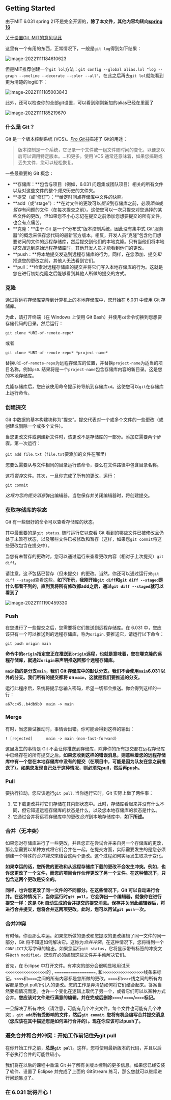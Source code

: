 ## Getting Started

由于MIT 6.031 spring 21不是完全开源的，**除了本文件，其他内容均转向[spring 16](https://ocw.mit.edu/ans7870/6/6.005/s16/index.html)**

[关于设置Git, MIT的意见见此](http://web.mit.edu/6.031/www/sp21/getting-started/#git-preferences)

这里有一个有用的东西，正常情况下，一般是`git log`得到如下结果：

![image-20221111184610623](https://raw.githubusercontent.com/sunmiao0301/Public-Pic-Bed/main/imgfromPicGO/202211111846731.png)

但是MIT推荐创建一个`git lol`方法：`git config --global alias.lol "log --graph --oneline --decorate --color --all"`，在此之后再去`git lol`就能看到更为清楚的log如下：

![image-20221111185003843](https://raw.githubusercontent.com/sunmiao0301/Public-Pic-Bed/main/imgfromPicGO/202211111850872.png)

此外，还可以检查你的全部git设置，可以看到刚刚新加的alias已经在里面了

![image-20221111185219670](https://raw.githubusercontent.com/sunmiao0301/Public-Pic-Bed/main/imgfromPicGO/202211111852699.png)

### 什么是 Git？

Git 是一个版本控制系统 (VCS)。[*Pro Git*书](http://git-scm.com/book)描述了 Git的用途：

> 版本控制是一个系统，它记录一个文件或一组文件随时间的变化，以便您以后可以调用特定版本。...和更多。使用 VCS 通常还意味着，如果您搞砸或丢失文件，您可以轻松恢复。

一些最重要的 Git 概念：

- **存储库：**包含与项目（例如，6.031 问题集或团队项目）相关的所有文件以及对这些文件的整个*提交*历史的文件夹。
- **提交（或“修订”）：**给定时间点存储库中文件的快照。
- **add（或“stage”）：**在对文件的更改可以*提交*到存储库之前，必须*添加*或*暂存*有问题的文件（在每次提交之前）。这使您可以一次只提交对您选择的某些文件的更改，但如果您不小心忘记在提交之前添加您想要提交的所有文件，也会有点痛苦。
- **克隆：**由于 Git 是一个“分布式”版本控制系统，因此没有集中式 Git“服务器”的概念来保存您代码的最新官方版本。相反，开发人员“克隆”包含他们想要访问的文件的远程存储库，然后提交到他们的本地克隆。只有当他们将本地提交*推*送到原始远程存储库时，其他开发人员才能看到他们的更改。
- **push：**将本地提交发送到远程存储库的行为。同样，在您添加、提交*和*推送您的更改之前，其他人无法看到它们。
- **pull：**检索对远程存储库的提交并将它们写入本地存储库的行为。这就是您在进行初始克隆之后能够看到其他人所做的提交的方式。

### 克隆

通过将远程存储库克隆到计算机上的本地存储库中，您开始在 6.031 中使用 Git 存储库。

为此，请打开终端（在 Windows 上使用 Git Bash）并使用`cd`命令切换到您想要存储代码的目录。然后运行：

```
git clone *URI-of-remote-repo*
```

或者

```
git clone *URI-of-remote-repo* *project-name*
```

替换`URI-of-remote-repo`为远程存储库的位置，并替换`project-name`为适当的项目名称，例如`ps0`. 结果将是一个`project-name`包含存储库内容的新目录。这是您的本地存储库。

克隆存储库后，您应该使用命令提示符导航到存储库`cd`。这使您可以`git`在存储库上运行命令。

### 创建提交

Git 中数据的基本构建块称为“提交”。提交代表对一个或多个文件的一些更改（或创建或删除一个或多个文件）。

当您更改文件或创建新文件时，该更改不是存储库的一部分。添加它需要两个步骤。第一次运行：

`git add file.txt`（`file.txt`要添加的文件在哪里）

您要么需要从与文件相同的目录运行该命令，要么在文件路径中包含目录名称。

这将*暂存*文件。其次，一旦你完成了所有的更改，运行：

```
git commit
```

*这将为您的提交消息*弹出编辑器。当您保存并关闭编辑器时，将创建提交。

### 获取存储库的状态

Git 有一些很好的命令可以查看存储库的状态。

其中最重要的是`git status`. 随时运行它以查看 Git 看到的哪些文件已被修改且仍处于未暂存状态，以及哪些文件已被修改和暂存（这样，如果您`git commit`将这些更改包含在提交中）。

当您有未暂存的更改时，您可以通过运行来查看更改内容（相对于上次提交）`git diff`。

请注意，这*不*包括已暂存（但未提交）的更改。当然，你还可以通过运行来`git diff --staged`查看这些。**如下所示，我刚开始`git diff`和`git diff --staged`是什么都看不到的，直到我将所有修改都add之后，通过`git diff --staged`就可以看到了**

![image-20221111190459330](https://raw.githubusercontent.com/sunmiao0301/Public-Pic-Bed/main/imgfromPicGO/202211111904372.png)

### Push

在您进行了一些提交之后，您需要将它们推送到远程存储库。在 6.031 中，您应该只有一个可以推送到的远程存储库，称为`origin`. 要推送它，请运行以下命令：

```
git push origin main
```

**命令中的`origin`指定您正在推送到`origin`远程，也就是意味着，您在哪克隆的远程存储库，就通过`origin`来声明推送回那个远程存储库。**

**`main`指的是分支`main`，我们 Git 存储库中的默认分支。我们不会使用`main`6.031 以外的分支。我们所有的提交都将 on `main`，这就是我们要推送的分支。**

运行此程序后，系统将提示您输入密码，希望一切都会推送。你会得到这样的一行：

```
a67cc45..b4db9b0  main -> main
```

###  Merge

有时，当您尝试推动时，事情会出错。你可能会得到这样的输出：

```
! [rejected]      main -> main (non-fast-forward)
```

这里发生的事情是 Git 不会让你推送到存储库，除非你的所有提交都在远程存储库中已经存在的所有提交之后。**如果您收到这样的错误消息，则意味着您的远程存储库中有一个您在本地存储库中没有的提交（在项目中，可能是因为队友在您之前推送了）。如果您发现自己处于这种情况，则必须先pull，然后再push。**

### Pull

要执行拉动，您应该运行`git pull`. 当你运行它时，Git 实际上做了两件事：

1. 它下载更改并将它们存储在其内部状态中。此时，存储库看起来并没有什么不同，但它知道远程存储库的状态是什么，以及您本地存储库的状态是什么。
2. 它通过合并将远程存储库中的更改*合并*到本地存储库中，**如下所述。**

###  合并（无冲突）

如果您对存储库进行了一些更改，并且您正在尝试合并来自另一个存储库的更改，那么您需要以某种方式将它们合并在一起。在提交方面，实际需要发生的是您必须创建一个特殊的*合并提交*来结合这两个更改。这个过程如何实际发生取决于变化。

**如果幸运的话，您所做的更改和从远程存储库下载的更改不会发生冲突。例如，也许您更改了一个文件，而您的项目合作伙伴更改了另一个文件。在这种情况下，只包含这两个更改是安全的。**

**同样，也许您更改了同一文件的不同部分。在这些情况下，Git 可以自动进行合并。在这种情况下，当你运行时`git pull`，它会弹出一个编辑器，就像你在进行提交一样：这是 Git 自动生成的合并提交的提交消息。保存并关闭此编辑器后，将进行合并提交，您将合并这两项更改。此时，您可以再试`git push`一次。**

### 合并冲突

有时候，你没那么幸运。如果您所做的更改和您提取的更改编辑了同一文件的同一部分，Git 将不知道如何解决它。这称为*合并冲突*。在这种情况下，您将得到一个`CONFLICT`大写字母的输出。如果您运行`git status`，它将显示带有标签的冲突文件`Both modified`。您现在必须编辑这些文件并手动解决它们。

首先，在 Eclipse 中打开文件。有冲突的部分会很明显地用讨厌`<<<<<<<<<<<<<<<<<<`的 , `==================`, 和`>>>>>>>>>>>>>>>>>>`线条来标记。`<<<<`和`====`之间的所有内容都是您所做的更改。`====`和`>>>>`线之间的所有内容都是您git pull所引入的更改。您的工作是弄清楚如何将它们结合起来。答案当然要视情况而定。也许一个变化在逻辑上取代了另一个，或者它们可以以某种方式合并。**您应该对文件进行满意的编辑，并在完成后删除`<<<<`/ `====`/`>>>>`标记。**

一旦解决了所有冲突（请注意，可能有几个冲突文件，每个文件也可能有几个冲突），**`git add`所有受影响的文件，然后`git commit`. 您将有机会编写合并提交消息（您应该在其中描述您是如何进行合并的）。现在你应该可以push了。**

### 避免合并和合并冲突：开始工作前记住先git pull

在你开始工作之前，**总是`git pull`**。这样，您将使用最新版本的代码，并且以后不必执行合并的可能性较小。

我们将在以后的课程中重温 Git 并了解有关版本控制的更多信息。如果您已经安装了软件、设置了 Eclipse 并完成了上面的 GitStream 练习，那么您就可以继续进行[问题集 0](http://web.mit.edu/6.031/www/sp21/psets/ps0/)了。

### 在 6.031 玩得开心！